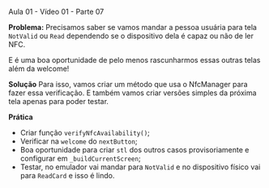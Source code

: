 Aula 01 - Vídeo 01 - Parte 07

**Problema:**
Precisamos saber se vamos mandar a pessoa usuária para tela `NotValid` ou `Read` dependendo se o dispositivo dela é capaz ou não de ler NFC.

E é uma boa oportunidade de pelo menos rascunharmos essas outras telas além da welcome!

**Solução**
Para isso, vamos criar um método que usa o NfcManager para fazer essa verificação. E também vamos criar versões simples da próxima tela apenas para poder testar.


**Prática**
- Criar função `verifyNfcAvailability()`;
- Verificar na `welcome` do `nextButton`;
- Boa oportunidade para criar `stl` dos outros casos provisoriamente e configurar em `_buildCurrentScreen`;
- Testar, no emulador vai mandar para `NotValid` e no dispositivo físico vai para `ReadCard` e isso é lindo.